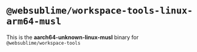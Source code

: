 # `@websublime/workspace-tools-linux-arm64-musl`

This is the **aarch64-unknown-linux-musl** binary for `@websublime/workspace-tools`
